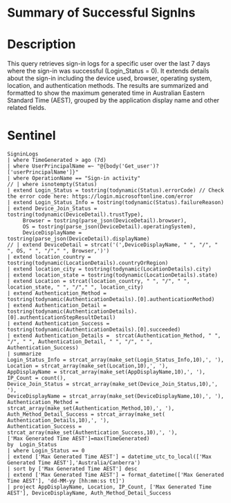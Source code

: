 # Summary of Successful SignIns

# Description
This query retrieves sign-in logs for a specific user over the last 7 days where the sign-in was successful (Login_Status = 0). It extends details about the sign-in including the device used, browser, operating system, location, and authentication methods. The results are summarized and formatted to show the maximum generated time in Australian Eastern Standard Time (AEST), grouped by the application display name and other related fields.

# Sentinel
```kql
SigninLogs
| where TimeGenerated > ago (7d)
| where UserPrincipalName =~ "@{body('Get_user')?['userPrincipalName']}"
| where OperationName == "Sign-in activity"
// | where isnotempty(Status)
| extend Login_Status = tostring(todynamic(Status).errorCode) // Check the error code here: https://login.microsoftonline.com/error
| extend Login_Status_Info = tostring(todynamic(Status).failureReason)
| extend Device_Join_Status = tostring(todynamic(DeviceDetail).trustType),
     Browser = tostring(parse_json(DeviceDetail).browser),
     OS = tostring(parse_json(DeviceDetail).operatingSystem),
     DeviceDisplayName = tostring(parse_json(DeviceDetail).displayName)
// | extend DeviceDetail = strcat('(',DeviceDisplayName, " ", "/", " ", OS, " ", "/"," ", Browser,')')
| extend location_country = tostring(todynamic(LocationDetails).countryOrRegion)
| extend location_city = tostring(todynamic(LocationDetails).city)
| extend location_state = tostring(todynamic(LocationDetails).state)
| extend Location = strcat(location_country, " ", "/", " ", location_state, " ", "/"," ", location_city)
| extend Authentication_Method = tostring(todynamic(AuthenticationDetails).[0].authenticationMethod)
| extend Authentication_Detail = tostring(todynamic(AuthenticationDetails).[0].authenticationStepResultDetail)
| extend Authentication_Success = tostring(todynamic(AuthenticationDetails).[0].succeeded)
| extend Authentication_Details =  strcat(Authentication_Method, " ", "/", " ", Authentication_Detail, " ", "/", " ", Authentication_Success)
| summarize 
Login_Status_Info = strcat_array(make_set(Login_Status_Info,10),', '),
Location = strcat_array(make_set(Location,10),', '),
AppDisplayName = strcat_array(make_set(AppDisplayName,10),', '),
IP_Count = count(),
Device_Join_Status = strcat_array(make_set(Device_Join_Status,10),', '),
DeviceDisplayName = strcat_array(make_set(DeviceDisplayName,10),', '),
Authentication_Method = strcat_array(make_set(Authentication_Method,10),', '),
Auth_Method_Detail_Success = strcat_array(make_set( Authentication_Details,10),', '),
Authentication_Success = strcat_array(make_set(Authentication_Success,10),', '),
['Max Generated Time AEST']=max(TimeGenerated)
by  Login_Status
| where Login_Status == 0
| extend ['Max Generated Time AEST'] = datetime_utc_to_local(['Max Generated Time AEST'],'Australia/Canberra')
| sort by ['Max Generated Time AEST'] desc
| extend ['Max Generated Time AEST'] = format_datetime(['Max Generated Time AEST'], 'dd-MM-yy [hh:mm:ss tt]')
| project AppDisplayName, Location, IP_Count, ['Max Generated Time AEST'], DeviceDisplayName, Auth_Method_Detail_Success
```
